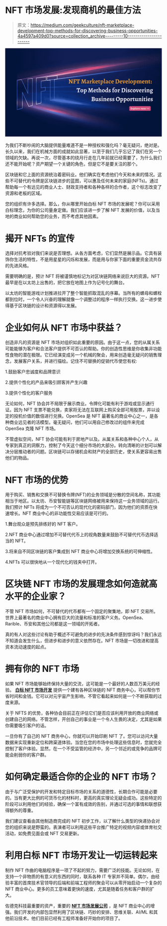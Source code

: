 # NFT 市场发展:发现商机的最佳方法

> 原文：<https://medium.com/geekculture/nft-marketplace-development-top-methods-for-discovering-business-opportunities-4a4597a409d0?source=collection_archive---------10----------------------->

![](img/0fd78b199faf8e265ff7c7c4ff887f04.png)

为我们不断吵闹的大脑提供能量难道不是一种授权和强化吗？毫无疑问，绝对是。长久以来，我们在机械方面的成就如此显著，以至于我们几乎忘记了我们在另一个领域的欠缺。再说一次，尽管基本的绕月行走在几年前就已经需要了，为什么我们还不能开始呢？资产期望一个关键的角色，但是它不是要关注的那个。

区块链和它上面的资源统治着密码业。他们确实在考虑他们今天和未来的情况。这些不可替代的令牌是区块链进步的蓝图，可以惠及任何未来的家庭(NFTs)。通过帮助每一个有远见的商业人士、财政支持者和各种各样的合作者，这个标志改变了资源和老板的区域。

您的组织有许多选择。那么，你从哪里开始白标 NFT 市场的发展呢？你可以采用白标理念，为你的公司量身定做。我们应该进一步了解 NFT 发展的价值，以及当地的商业如何帮助您的业务，而不考虑其他因素。

# 揭开 NFTs 的宣传

选择对抗考验对我们来说是否理想。从各方面考虑，它们显然是展示品。它具有装饰你生活的特性，不是用星星的闪烁和发展，而是用与你家下面的重要资金流共存的先进风格。

需要明确的是，预计 NFT 将被谨慎地标记为对区块链网络来说巨大的资源。NFT 最早是在以太坊上出售的，把它放在地图上作为记号化的舞台。

以太坊的智能游戏计划推进拉开了整个智能抓取混乱的序幕。当所有的螺母和螺栓都到位时，一个令人兴奋的理解就像一个调整过的程序一样执行交换。这一进步使得基于区块链的设计和资源得以发展。

# 企业如何从 NFT 市场中获益？

创造非凡的资源是 NFT 市场对组织如此重要的原因。由于这一点，您的从属关系可能能够为客户和合法客户提供不可否认的帮助。你的创造性思维是你收集非功能性食物的潜在极限。它已经演变成另一个机械的聚会，用来创造毫无疑问的销售理念，发展客户关系，并进行描绘。记住不可替换的促销代币使您有权:

1.鼓励客户忠诚度和品牌意识

2.提供个性化的产品来吸引顾客并产生兴趣

3.提供个性化的客户服务

无论如何，NFT 协会并不局限于展示商业。令牌化可能有利于游戏或显示通行证。因为 NFT 支票不能兑换，卖家将无法在互联网上购买全部可用股票，并以设定的投机价值的数倍进行兑换。OpenSea 是 NFT 最著名的商业中心之一，是各种商业远见者的活模型。毫无疑问，他们可以用自己修改过的组件来完成 OpenSea 克隆 NFT 市场。

不管虚拟空间，NFT 协会可能有利于房地产以及。从属关系和各种中心个人，从专家到真正的洞察力，控制了今天这个细分市场的大部分。转向清晰的计划可以解决分层推动者的问题。区块链可以存储机会和财产的全部历史，使关系更容易出售他们的物品。

# NFT 市场的优势

用于购买、销售和交换不可替换令牌(NFT)的业务领域是分散的空间名称，其功能相当于地区。以太坊、币安智能链等区块链网络被用来保持这一业务领域的运行。我们预计 NFTs 将成为一个不可否认的现代化的密码部门，因为他们的资质在快速增长。NFT 商业中心的非功能性交易应该是可行的。

1.舞台观众是预先排练好的 NFT 客户。

2.NFT 商业中心通过增加不可替代代币上的视角数量来鼓励不可替代代币选择适当的 NFT。

3.将来自不同区块链的客户集成到 NFT 商业中心将增加交换系统的可伸缩性。

4.NFTs 可以很快地从一个现代化的钱夹中打开。

# 区块链 NFT 市场的发展理念如何造就高水平的企业家？

不管 NFT 市场如何，不可替代的代币都有一个固定的聚集地，即 NFT 交易所。世界上最著名的商业中心拥有巨大的流量和标准的客户义务。OpenSea、Rarible、币安和其他公司都是这一领域的开拓者。

真的有人对这些讨论有助于概述不可避免的进步的先决条件感到惊讶吗？我们永远不知道会发生什么，但进步和进步的意义依然存在。NFT 市场是一切改进和提高资本流动速度的起点。

# 拥有你的 NFT 市场

如果 NFT 市场能够始终保持大量的交流，这可能是一个最好的人数百万美元的经验。 [**白标 NFT 市场开发**](https://www.cryptocurrencyscript.com/nft-marketplace-development) 提供一个建有各种区块链的 NFT 商务中心，可以帮你节省时间和金钱。它可以对元宇宙产生影响，不管它看起来如何是一个不断获取的过度来源。

关于 NFTS 的优势，各种协会目前正在评估它们是否应该利用开放的商业网络或创建自己的网络。不管怎样，开创自己的事业是一个令人生畏的决定，尤其是如果你需要吸引客户的话。

一旦你有了自己的 NFT 商务中心，你就可以开始印刷 NFT 了。您可以访问大量数据来实现重新定位和跨渠道体验。当您在您的市场中处理这些信息时，您就完全控制了客户体验。显然，在一个不受监管的经济中，另一个邻近的或竞争的品牌可能会削弱你的客户群。

# 如何确定最适合你的企业的 NFT 市场？

由于与广泛受保护的开发和特定目标市场的关系的道德性，长期合作可能是必要的。当有更大比例的可货币化的材料时，更高的真实理论无疑会成功。这些特定的阶段可以利用他们的经验，确保一个富有成效的告别，并通过可选的事情和联想获得额外的尊重。

我们建议查看由其他制造商完成的 NFT 初步工作，以了解什么类型的快递协会对您的组织来说是野蛮的。表演者可以利用这些平台推广特定的视频内容或体育社交活动，如免费见面会或 NFT 交易更新。

# 利用白标 NFT 市场开发让一切运转起来

制作 NFT 作曲的电脑程序是一项了不起的努力，需要广泛的技能。无论如何，在支持一个非物质的有意义的东西的同时，联系各种 IT 专家并不简单。偶尔，由经验丰富的首席技术官领导的后端和前端工程师的聚会可以从零开始启动一个复杂的 NFT 商业中心。更多的员工意味着更快的速度，尤其是随着任务和客户群的扩大。

佐德克科技最重要的资产，重要的 [**NFT 市场发展公司**](https://www.cryptocurrencyscript.com/nft-marketplace-development) ，是 NFT 商业中心的增强。我们开发的内部包显然利用了区块链、巧妙的安排、思维关联、AI/ML 和其他前沿技术。他们目前已经有工程师准备好开始你的项目了。
